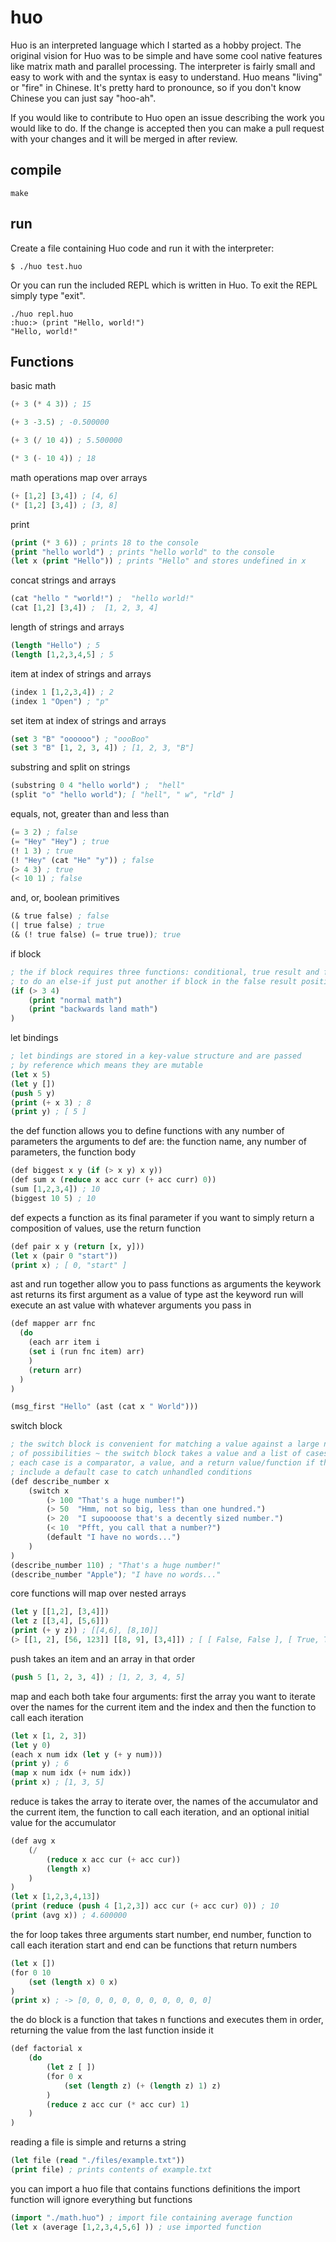 # huo
Huo is an interpreted language which I started as a hobby project. The original vision for Huo was to be simple and have some cool native features like matrix math and parallel processing. The interpreter is fairly small and easy to work with and the syntax is easy to understand. Huo means "living" or "fire" in Chinese. It's pretty hard to pronounce, so if you don't know Chinese you can just say "hoo-ah". 

If you would like to contribute to Huo open an issue describing the work you would like to do. If the change is accepted then you can make a pull request with your changes and it will be merged in after review.

## compile
```shell
make   
```

## run
Create a file containing Huo code and run it with the interpreter:
```shell
$ ./huo test.huo
```
Or you can run the included REPL which is written in Huo. To exit the REPL simply type "exit".
```shell
./huo repl.huo
:huo:> (print "Hello, world!")
"Hello, world!"
```

## Functions

basic math
```lisp
(+ 3 (* 4 3)) ; 15

(+ 3 -3.5) ; -0.500000

(+ 3 (/ 10 4)) ; 5.500000

(* 3 (- 10 4)) ; 18
```
math operations map over arrays
```lisp
(+ [1,2] [3,4]) ; [4, 6]
(* [1,2] [3,4]) ; [3, 8]
```
print
```lisp
(print (* 3 6)) ; prints 18 to the console
(print "hello world") ; prints "hello world" to the console
(let x (print "Hello")) ; prints "Hello" and stores undefined in x
```
concat strings and arrays
```lisp
(cat "hello " "world!") ;  "hello world!"
(cat [1,2] [3,4]) ;  [1, 2, 3, 4]
```
length of strings and arrays
```lisp
(length "Hello") ; 5
(length [1,2,3,4,5] ; 5
```
item at index of strings and arrays
```lisp
(index 1 [1,2,3,4]) ; 2
(index 1 "Open") ; "p"
```
set item at index of strings and arrays
```lisp
(set 3 "B" "oooooo") ; "oooBoo"
(set 3 "B" [1, 2, 3, 4]) ; [1, 2, 3, "B"]
```
substring and split on strings
```lisp
(substring 0 4 "hello world") ;  "hell"
(split "o" "hello world"); [ "hell", " w", "rld" ]
```
equals, not, greater than and less than
```lisp
(= 3 2) ; false
(= "Hey" "Hey") ; true
(! 1 3) ; true
(! "Hey" (cat "He" "y")) ; false
(> 4 3) ; true
(< 10 1) ; false
```
and, or, boolean primitives
```lisp
(& true false) ; false
(| true false) ; true
(& (! true false) (= true true)); true
```
if block
```lisp
; the if block requires three functions: conditional, true result and false result
; to do an else-if just put another if block in the false result position
(if (> 3 4)
    (print "normal math")
    (print "backwards land math")
)
```
let bindings
```lisp
; let bindings are stored in a key-value structure and are passed
; by reference which means they are mutable
(let x 5)
(let y [])
(push 5 y)
(print (+ x 3) ; 8
(print y) ; [ 5 ]
```
the def function allows you to define functions with any number of parameters
the arguments to def are: the function name, any number of parameters, the function body
```lisp
(def biggest x y (if (> x y) x y))
(def sum x (reduce x acc curr (+ acc curr) 0))
(sum [1,2,3,4]) ; 10
(biggest 10 5) ; 10
```
def expects a function as its final parameter
if you want to simply return a composition of values, use the return function
```lisp
(def pair x y (return [x, y]))
(let x (pair 0 "start"))
(print x) ; [ 0, "start" ]
```
ast and run together allow you to pass functions as arguments
the keywork ast returns its first argument as a value of type ast
the keyword run will execute an ast value with whatever arguments you pass in
```lisp
(def mapper arr fnc
  (do
    (each arr item i
    (set i (run fnc item) arr)
    )
    (return arr)
  )
)

(msg_first "Hello" (ast (cat x " World")))
```
switch block
```lisp
; the switch block is convenient for matching a value against a large number
; of possibilities ~ the switch block takes a value and a list of cases
; each case is a comparator, a value, and a return value/function if the comparator is true
; include a default case to catch unhandled conditions
(def describe_number x 
    (switch x
        (> 100 "That's a huge number!")
        (> 50  "Hmm, not so big, less than one hundred.")
        (> 20  "I supoooose that's a decently sized number.")
        (< 10  "Pfft, you call that a number?")
        (default "I have no words...")
    )
)
(describe_number 110) ; "That's a huge number!"
(describe_number "Apple"); "I have no words..."
```
core functions will map over nested arrays
```lisp
(let y [[1,2], [3,4]])
(let z [[3,4], [5,6]])
(print (+ y z)) ; [[4,6], [8,10]]
(> [[1, 2], [56, 123]] [[8, 9], [3,4]]) ; [ [ False, False ], [ True, True ] ]
```
push takes an item and an array in that order
```lisp
(push 5 [1, 2, 3, 4]) ; [1, 2, 3, 4, 5]
```

map and each both take four arguments:
first the array you want to iterate over
the names for the current item and the index
and then the function to call each iteration
```lisp
(let x [1, 2, 3])
(let y 0)
(each x num idx (let y (+ y num)))
(print y) ; 6
(map x num idx (+ num idx))
(print x) ; [1, 3, 5]
```
reduce is takes the array to iterate over,
the names of the accumulator and the current item, the function to
call each iteration, and an optional initial value for the accumulator
```lisp
(def avg x
    (/
        (reduce x acc cur (+ acc cur))
        (length x)
    )
)
(let x [1,2,3,4,13])
(print (reduce (push 4 [1,2,3]) acc cur (+ acc cur) 0)) ; 10
(print (avg x)) ; 4.600000
```
the for loop takes three arguments
start number, end number, function to call each iteration
start and end can be functions that return numbers
```lisp
(let x [])
(for 0 10 
    (set (length x) 0 x)
)
(print x) ; -> [0, 0, 0, 0, 0, 0, 0, 0, 0, 0]
```
the do block is a function that takes n functions and executes them
in order, returning the value from the last function inside it
```lisp
(def factorial x
    (do
        (let z [ ])
        (for 0 x
            (set (length z) (+ (length z) 1) z)
        )
        (reduce z acc cur (* acc cur) 1)
    )
)
```
reading a file is simple and returns a string
```lisp
(let file (read "./files/example.txt"))
(print file) ; prints contents of example.txt
```
you can import a huo file that contains functions definitions
the import function will ignore everything but functions
```lisp
(import "./math.huo") ; import file containing average function
(let x (average [1,2,3,4,5,6] )) ; use imported function
```
